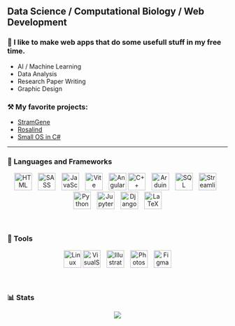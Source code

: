 ## Data Science / Computational Biology / Web Development

### 🔬 I like to make web apps that do some usefull stuff in my free time.
- AI / Machine Learning
- Data Analysis
- Research Paper Writing
- Graphic Design

### ⚒ My favorite projects:
- [StramGene](https://github.com/tcchola/streamgene)
- [Rosalind ](https://github.com/tcchola/bioinformatics)
- [Small OS in C#](https://github.com/tcchola/malos)
---

### 🧰 Languages and Frameworks
	
<p align="center">
  <img alt="HTML" width="40px" style="margin-right: 10px;" src="https://cdn.jsdelivr.net/gh/devicons/devicon/icons/html5/html5-plain.svg" />
  <img alt="SASS" width="40px" style="margin-right: 10px;" src="https://cdn.jsdelivr.net/gh/devicons/devicon@latest/icons/sass/sass-original.svg" />
  <img alt="JavaScript" width="40px" style="margin-right: 10px;" src="https://cdn.jsdelivr.net/gh/devicons/devicon@latest/icons/javascript/javascript-original.svg" />
  <img alt="Vite" width="40px" style="margin-right: 10px;" src="https://cdn.jsdelivr.net/gh/devicons/devicon@latest/icons/vitejs/vitejs-original.svg" />
  <img alt="Angular" width="40px" src="https://cdn.jsdelivr.net/gh/devicons/devicon@latest/icons/angular/angular-original.svg" />
  <img alt="C++" width="40px" style="margin-right: 10px;" src="https://cdn.jsdelivr.net/gh/devicons/devicon@latest/icons/cplusplus/cplusplus-original.svg" />
  <img  alt="Arduino" width="40px" style="margin-right: 10px;"src="https://cdn.jsdelivr.net/gh/devicons/devicon@latest/icons/arduino/arduino-original-wordmark.svg" />
  <img alt="SQL" width="40px" style="margin-right: 10px;" src="https://cdn.jsdelivr.net/gh/devicons/devicon@latest/icons/azuresqldatabase/azuresqldatabase-original.svg" />
  <img alt="Streamlit" width="40px" style="margin-right: 10px;" src="https://cdn.jsdelivr.net/gh/devicons/devicon@latest/icons/streamlit/streamlit-original.svg" />
  <img alt="Python" width="40px" style="margin-right: 10px;" src="https://cdn.jsdelivr.net/gh/devicons/devicon@latest/icons/python/python-original.svg" />
  <img alt="Jupyter" width="40px" style="margin-right: 10px;" src="https://cdn.jsdelivr.net/gh/devicons/devicon@latest/icons/jupyter/jupyter-original-wordmark.svg" />
  <img alt="Django" width="40px" style="margin-right: 10px;" src="https://cdn.jsdelivr.net/gh/devicons/devicon@latest/icons/django/django-plain.svg" />
  <img alt="LaTeX" width="40px" src="https://cdn.jsdelivr.net/gh/devicons/devicon@latest/icons/latex/latex-original.svg" />
</p>


<br />          

### 🧰 Tools

<p align="center">
  <img alt="Linux" width="40px" src="https://cdn.jsdelivr.net/gh/devicons/devicon@latest/icons/linux/linux-original.svg" />       
  <img alt="VisualStudio" width="40px" style="margin-right: 10px;" src="https://cdn.jsdelivr.net/gh/devicons/devicon@latest/icons/visualstudio/visualstudio-original.svg" />
  <img alt="Illustrator" width="40px" style="margin-right: 10px;" src="https://cdn.jsdelivr.net/gh/devicons/devicon/icons/illustrator/illustrator-line.svg" />
  <img alt="Photoshop" width="40px" style="margin-right: 10px;" src="https://cdn.jsdelivr.net/gh/devicons/devicon@latest/icons/photoshop/photoshop-original.svg" />
  <img alt="Figma" width="40px" src="https://cdn.jsdelivr.net/gh/devicons/devicon/icons/figma/figma-original.svg" />
</p>

<br/>

### 📊 Stats

<div align="center">
  <img src="https://github-readme-stats.vercel.app/api/top-langs/?username=tcchola&theme=blueberry&show_icons=true&hide_border=false&layout=compact" />
</div>
